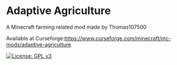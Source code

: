 # Adaptive Agriculture
 
A Minecraft farming related mod made by Thomas107500

Available at Curseforge:https://www.curseforge.com/minecraft/mc-mods/adaptive-agriculture

[![License: GPL v3](https://img.shields.io/badge/License-GPLv3-blue.svg)](https://www.gnu.org/licenses/gpl-3.0)

